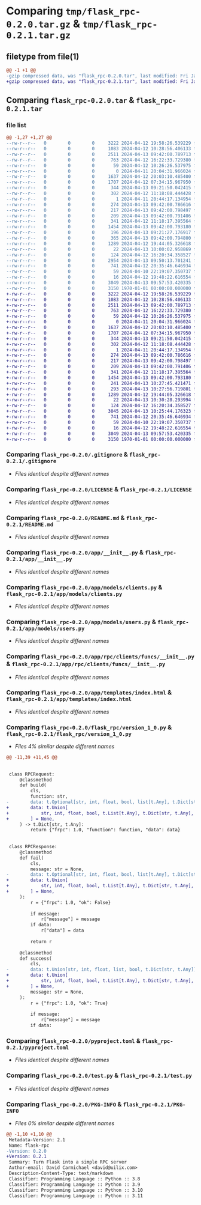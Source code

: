 # Comparing `tmp/flask_rpc-0.2.0.tar.gz` & `tmp/flask_rpc-0.2.1.tar.gz`

## filetype from file(1)

```diff
@@ -1 +1 @@
-gzip compressed data, was "flask_rpc-0.2.0.tar", last modified: Fri Jan  1 00:00:00 2016, max compression
+gzip compressed data, was "flask_rpc-0.2.1.tar", last modified: Fri Jan  1 00:00:00 2016, max compression
```

## Comparing `flask_rpc-0.2.0.tar` & `flask_rpc-0.2.1.tar`

### file list

```diff
@@ -1,27 +1,27 @@
--rw-r--r--   0        0        0     3222 2024-04-12 19:58:26.539229 flask_rpc-0.2.0/.gitignore
--rw-r--r--   0        0        0     1083 2024-04-12 10:28:56.406133 flask_rpc-0.2.0/LICENSE
--rw-r--r--   0        0        0     2511 2024-04-13 09:42:00.789713 flask_rpc-0.2.0/README.md
--rw-r--r--   0        0        0      763 2024-04-12 16:22:33.729380 flask_rpc-0.2.0/app/__init__.py
--rw-r--r--   0        0        0       59 2024-04-12 10:26:26.537975 flask_rpc-0.2.0/app/extensions/__init__.py
--rw-r--r--   0        0        0        0 2024-04-11 20:04:31.966024 flask_rpc-0.2.0/app/models/__init__.py
--rw-r--r--   0        0        0     1637 2024-04-12 20:03:10.485400 flask_rpc-0.2.0/app/models/clients.py
--rw-r--r--   0        0        0     1707 2024-04-12 07:34:15.967950 flask_rpc-0.2.0/app/models/users.py
--rw-r--r--   0        0        0      344 2024-04-13 09:21:50.042415 flask_rpc-0.2.0/app/rpc/__init__.py
--rw-r--r--   0        0        0      302 2024-04-12 11:18:08.444428 flask_rpc-0.2.0/app/rpc/auth/__init__.py
--rw-r--r--   0        0        0        1 2024-04-11 20:44:17.134954 flask_rpc-0.2.0/app/rpc/auth/funcs/__init__.py
--rw-r--r--   0        0        0      274 2024-04-13 09:42:00.786616 flask_rpc-0.2.0/app/rpc/auth/funcs/login.py
--rw-r--r--   0        0        0      217 2024-04-13 09:42:00.798497 flask_rpc-0.2.0/app/rpc/auth/funcs/logout.py
--rw-r--r--   0        0        0      209 2024-04-13 09:42:00.791406 flask_rpc-0.2.0/app/rpc/auth/funcs/session.py
--rw-r--r--   0        0        0      341 2024-04-12 11:18:17.395564 flask_rpc-0.2.0/app/rpc/clients/__init__.py
--rw-r--r--   0        0        0     1454 2024-04-13 09:42:00.793180 flask_rpc-0.2.0/app/rpc/clients/funcs/__init__.py
--rw-r--r--   0        0        0      196 2024-04-13 09:21:27.176917 flask_rpc-0.2.0/app/rpc/tester/__init__.py
--rw-r--r--   0        0        0      365 2024-04-13 09:42:00.794800 flask_rpc-0.2.0/app/rpc/tester/funcs/__init__.py
--rw-r--r--   0        0        0     1289 2024-04-12 19:44:05.326618 flask_rpc-0.2.0/app/templates/index.html
--rw-r--r--   0        0        0       22 2024-04-13 10:00:02.958869 flask_rpc-0.2.0/flask_rpc/__init__.py
--rw-r--r--   0        0        0      124 2024-04-12 16:20:34.358527 flask_rpc-0.2.0/flask_rpc/latest.py
--rw-r--r--   0        0        0     2954 2024-04-13 09:50:13.701241 flask_rpc-0.2.0/flask_rpc/version_1_0.py
--rw-r--r--   0        0        0      741 2024-04-12 20:35:46.646934 flask_rpc-0.2.0/pyproject.toml
--rw-r--r--   0        0        0       59 2024-04-10 22:19:07.350737 flask_rpc-0.2.0/requirements.txt
--rw-r--r--   0        0        0       16 2024-04-12 19:48:22.616554 flask_rpc-0.2.0/requirements_dev.txt
--rw-r--r--   0        0        0     3049 2024-04-13 09:57:53.420335 flask_rpc-0.2.0/test.py
--rw-r--r--   0        0        0     3150 1970-01-01 00:00:00.000000 flask_rpc-0.2.0/PKG-INFO
+-rw-r--r--   0        0        0     3222 2024-04-12 19:58:26.539229 flask_rpc-0.2.1/.gitignore
+-rw-r--r--   0        0        0     1083 2024-04-12 10:28:56.406133 flask_rpc-0.2.1/LICENSE
+-rw-r--r--   0        0        0     2511 2024-04-13 09:42:00.789713 flask_rpc-0.2.1/README.md
+-rw-r--r--   0        0        0      763 2024-04-12 16:22:33.729380 flask_rpc-0.2.1/app/__init__.py
+-rw-r--r--   0        0        0       59 2024-04-12 10:26:26.537975 flask_rpc-0.2.1/app/extensions/__init__.py
+-rw-r--r--   0        0        0        0 2024-04-11 20:04:31.966024 flask_rpc-0.2.1/app/models/__init__.py
+-rw-r--r--   0        0        0     1637 2024-04-12 20:03:10.485400 flask_rpc-0.2.1/app/models/clients.py
+-rw-r--r--   0        0        0     1707 2024-04-12 07:34:15.967950 flask_rpc-0.2.1/app/models/users.py
+-rw-r--r--   0        0        0      344 2024-04-13 09:21:50.042415 flask_rpc-0.2.1/app/rpc/__init__.py
+-rw-r--r--   0        0        0      302 2024-04-12 11:18:08.444428 flask_rpc-0.2.1/app/rpc/auth/__init__.py
+-rw-r--r--   0        0        0        1 2024-04-11 20:44:17.134954 flask_rpc-0.2.1/app/rpc/auth/funcs/__init__.py
+-rw-r--r--   0        0        0      274 2024-04-13 09:42:00.786616 flask_rpc-0.2.1/app/rpc/auth/funcs/login.py
+-rw-r--r--   0        0        0      217 2024-04-13 09:42:00.798497 flask_rpc-0.2.1/app/rpc/auth/funcs/logout.py
+-rw-r--r--   0        0        0      209 2024-04-13 09:42:00.791406 flask_rpc-0.2.1/app/rpc/auth/funcs/session.py
+-rw-r--r--   0        0        0      341 2024-04-12 11:18:17.395564 flask_rpc-0.2.1/app/rpc/clients/__init__.py
+-rw-r--r--   0        0        0     1454 2024-04-13 09:42:00.793180 flask_rpc-0.2.1/app/rpc/clients/funcs/__init__.py
+-rw-r--r--   0        0        0      241 2024-04-13 10:27:45.421471 flask_rpc-0.2.1/app/rpc/tester/__init__.py
+-rw-r--r--   0        0        0      293 2024-04-13 10:27:56.719801 flask_rpc-0.2.1/app/rpc/tester/funcs/__init__.py
+-rw-r--r--   0        0        0     1289 2024-04-12 19:44:05.326618 flask_rpc-0.2.1/app/templates/index.html
+-rw-r--r--   0        0        0       22 2024-04-13 10:30:28.293994 flask_rpc-0.2.1/flask_rpc/__init__.py
+-rw-r--r--   0        0        0      124 2024-04-12 16:20:34.358527 flask_rpc-0.2.1/flask_rpc/latest.py
+-rw-r--r--   0        0        0     3045 2024-04-13 10:25:44.176323 flask_rpc-0.2.1/flask_rpc/version_1_0.py
+-rw-r--r--   0        0        0      741 2024-04-12 20:35:46.646934 flask_rpc-0.2.1/pyproject.toml
+-rw-r--r--   0        0        0       59 2024-04-10 22:19:07.350737 flask_rpc-0.2.1/requirements.txt
+-rw-r--r--   0        0        0       16 2024-04-12 19:48:22.616554 flask_rpc-0.2.1/requirements_dev.txt
+-rw-r--r--   0        0        0     3049 2024-04-13 09:57:53.420335 flask_rpc-0.2.1/test.py
+-rw-r--r--   0        0        0     3150 1970-01-01 00:00:00.000000 flask_rpc-0.2.1/PKG-INFO
```

### Comparing `flask_rpc-0.2.0/.gitignore` & `flask_rpc-0.2.1/.gitignore`

 * *Files identical despite different names*

### Comparing `flask_rpc-0.2.0/LICENSE` & `flask_rpc-0.2.1/LICENSE`

 * *Files identical despite different names*

### Comparing `flask_rpc-0.2.0/README.md` & `flask_rpc-0.2.1/README.md`

 * *Files identical despite different names*

### Comparing `flask_rpc-0.2.0/app/__init__.py` & `flask_rpc-0.2.1/app/__init__.py`

 * *Files identical despite different names*

### Comparing `flask_rpc-0.2.0/app/models/clients.py` & `flask_rpc-0.2.1/app/models/clients.py`

 * *Files identical despite different names*

### Comparing `flask_rpc-0.2.0/app/models/users.py` & `flask_rpc-0.2.1/app/models/users.py`

 * *Files identical despite different names*

### Comparing `flask_rpc-0.2.0/app/rpc/clients/funcs/__init__.py` & `flask_rpc-0.2.1/app/rpc/clients/funcs/__init__.py`

 * *Files identical despite different names*

### Comparing `flask_rpc-0.2.0/app/templates/index.html` & `flask_rpc-0.2.1/app/templates/index.html`

 * *Files identical despite different names*

### Comparing `flask_rpc-0.2.0/flask_rpc/version_1_0.py` & `flask_rpc-0.2.1/flask_rpc/version_1_0.py`

 * *Files 4% similar despite different names*

```diff
@@ -11,39 +11,45 @@
 
 
 class RPCRequest:
     @classmethod
     def build(
         cls,
         function: str,
-        data: t.Optional[str, int, float, bool, list[t.Any], t.Dict[str, t.Any]] = None,
+        data: t.Union[
+            str, int, float, bool, t.List[t.Any], t.Dict[str, t.Any], None
+        ] = None,
     ) -> t.Dict[str, t.Any]:
         return {"frpc": 1.0, "function": function, "data": data}
 
 
 class RPCResponse:
     @classmethod
     def fail(
         cls,
         message: str = None,
-        data: t.Optional[str, int, float, bool, list[t.Any], t.Dict[str, t.Any]] = None,
+        data: t.Union[
+            str, int, float, bool, t.List[t.Any], t.Dict[str, t.Any], None
+        ] = None,
     ):
         r = {"frpc": 1.0, "ok": False}
 
         if message:
             r["message"] = message
         if data:
             r["data"] = data
 
         return r
 
     @classmethod
     def success(
         cls,
-        data: t.Union[str, int, float, list, bool, t.Dict[str, t.Any]] = None,
+        data: t.Union[
+            str, int, float, bool, t.List[t.Any], t.Dict[str, t.Any], None
+        ] = None,
         message: str = None,
     ):
         r = {"frpc": 1.0, "ok": True}
 
         if message:
             r["message"] = message
         if data:
```

### Comparing `flask_rpc-0.2.0/pyproject.toml` & `flask_rpc-0.2.1/pyproject.toml`

 * *Files identical despite different names*

### Comparing `flask_rpc-0.2.0/test.py` & `flask_rpc-0.2.1/test.py`

 * *Files identical despite different names*

### Comparing `flask_rpc-0.2.0/PKG-INFO` & `flask_rpc-0.2.1/PKG-INFO`

 * *Files 0% similar despite different names*

```diff
@@ -1,10 +1,10 @@
 Metadata-Version: 2.1
 Name: flask-rpc
-Version: 0.2.0
+Version: 0.2.1
 Summary: Turn Flask into a simple RPC server
 Author-email: David Carmichael <david@uilix.com>
 Description-Content-Type: text/markdown
 Classifier: Programming Language :: Python :: 3.8
 Classifier: Programming Language :: Python :: 3.9
 Classifier: Programming Language :: Python :: 3.10
 Classifier: Programming Language :: Python :: 3.11
```

